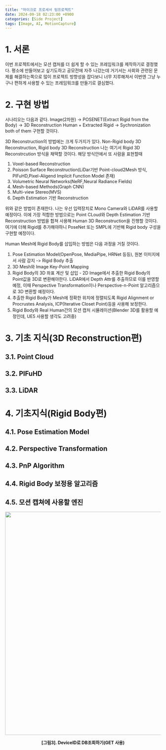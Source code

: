 ```yaml
---
title: "마이크로 프로세서 텀프로젝트"
date: 2024-09-18 02:23:00 +0900
categories: [Side Project]
tags: [Image, AI, MotionCapture]
---
```


# 1. 서론
이번 프로젝트에서는 모션 캡처를 더 쉽게 할 수 있는 프레임워크를 제작하기로 결정했다. 평소에 만들어보고 싶기도하고 공모전에 자주 나갔는데 거기서는 사회와 관련된 문제를 해결하는쪽으로 많이 프로젝트 방향성을 잡다보니 너무 지루해져서 이번엔 그냥 누구나 편하게 사용할 수 있는 프레임워크를 만들기로 결심했다.

# 2. 구현 방법

시나리오는 다음과 같다. Image(2차원) -> POSENET(Extract Rigid from the Body) -> 3D Reconstruction Human + Extracted Rigid -> Sychronization both of them 구현할 것이다.

3D Reconstruction의 방법에는 크게 두가지가 있다. Non-Rigid body 3D Reconstruction, Rigid body 3D Reconstruction 나는 여기서 Rigid 3D Reconstrcution 방식을 채택할 것이다. 해당 방식안에서 또 사람을 표현할때 
1. Voxel-based Reconstruction
2. Poisson Surface Reconstruction(LiDar기반 Point-cloud2Mesh 방식, PIFuHD,Pixel-Aligend Implicit Function Model 존재)
3. Volumetric Neural Networks(NeRF,Neural Radiance Fields)
4. Mesh-based Methods(Graph CNN)
5. Multi-view Stereo(MVS)
6. Depth Estimation 기반 Reconstruction

위와 같은 방법이 존재한다. 나는 우선 입력장치로 Mono Camera와 LiDAR를 사용할 예정이다. 이에 가장 적합한 방법으로는 Point CLoud와 Depth Estimation 기반 Reconstruction 방법을 합쳐 사용해 Human 3D Reconstruction을 진행할 것이다. 여기에 더해 Rigid를 추가해야하니 PoseNet 또는 SMPL에 기반해 Rigid body 구성을 구현할 예정이다.

Human Mesh에 Rigid Body를 삽입하는 방법은 다음 과정을 거칠 것이다.

1) Pose Estimation Model(OpenPose, MediaPipe, HRNet 등등), 원본 이미지에서 사람 감지 -> Rigid Body 추출
2) 3D Mesh와 Image Key-Point Mapping
3) Rigid Body의 3D 좌표 계산 및 삽입 - 2D Image에서 추출한 Rigid Body의 Point값을 3D로 변환해야한다. LiDAR에서 Depth Attr를 추출하므로 이를 반영할 예정, 이때 Perspective Transformation이나 Perspective-n-Point 알고리즘으로 3D 변환할 예정이다.
4) 추출한 Rigid Body가 Mesh에 정확한 위치에 정렬되도록 Rigid Alignment or Procrustes Analysis, ICP(Iterative Closet Point)등을 사용해 보정한다.
5) Rigid Body와 Real Human간의 모션 캡처 시뮬레이션(Blender 3D를 활용할 예정인데, UE5 사용할 생각도 고려중)

# 3. 기초 지식(3D Reconstruction편)

## 3.1. Point Cloud

## 3.2. PIFuHD

## 3.3. LiDAR

# 4. 기초지식(Rigid Body편)

## 4.1. Pose Estimation Model

## 4.2. Perspective Transformation

## 4.3. PnP Algorithm

## 4.4. Rigid Body 보정용 알고리즘

## 4.5. 모션 캡쳐에 사용할 엔진

<center>
<img src="https://github.com/user-attachments/assets/10f817fd-21f2-4b4a-97da-4fc7ff7891ab" width="720" height=""/>
<p><b>[그림3]. DeviceID로 DB조회하기(GET 사용) </b></p>
</center>

